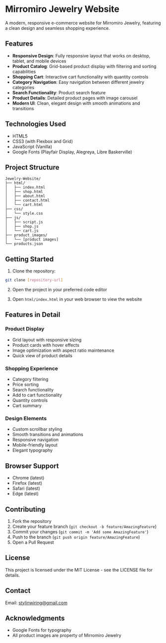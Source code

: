 # Mirromiro Jewelry Website

A modern, responsive e-commerce website for Mirromiro Jewelry, featuring a clean design and seamless shopping experience.

## Features

- **Responsive Design**: Fully responsive layout that works on desktop, tablet, and mobile devices
- **Product Catalog**: Grid-based product display with filtering and sorting capabilities
- **Shopping Cart**: Interactive cart functionality with quantity controls
- **Category Navigation**: Easy navigation between different jewelry categories
- **Search Functionality**: Product search feature
- **Product Details**: Detailed product pages with image carousel
- **Modern UI**: Clean, elegant design with smooth animations and transitions

## Technologies Used

- HTML5
- CSS3 (with Flexbox and Grid)
- JavaScript (Vanilla)
- Google Fonts (Playfair Display, Alegreya, Libre Baskerville)

## Project Structure

```
Jewelry-Website/
├── html/
│   ├── index.html
│   ├── shop.html
│   ├── about.html
│   ├── contact.html
│   └── cart.html
├── css/
│   └── style.css
├── js/
│   ├── script.js
│   ├── shop.js
│   └── cart.js
├── product_images/
│   └── [product images]
└── products.json
```

## Getting Started

1. Clone the repository:
```bash
git clone [repository-url]
```

2. Open the project in your preferred code editor

3. Open `html/index.html` in your web browser to view the website

## Features in Detail

### Product Display
- Grid layout with responsive sizing
- Product cards with hover effects
- Image optimization with aspect ratio maintenance
- Quick view of product details

### Shopping Experience
- Category filtering
- Price sorting
- Search functionality
- Add to cart functionality
- Quantity controls
- Cart summary

### Design Elements
- Custom scrollbar styling
- Smooth transitions and animations
- Responsive navigation
- Mobile-friendly layout
- Elegant typography

## Browser Support

- Chrome (latest)
- Firefox (latest)
- Safari (latest)
- Edge (latest)

## Contributing

1. Fork the repository
2. Create your feature branch (`git checkout -b feature/AmazingFeature`)
3. Commit your changes (`git commit -m 'Add some AmazingFeature'`)
4. Push to the branch (`git push origin feature/AmazingFeature`)
5. Open a Pull Request

## License

This project is licensed under the MIT License - see the LICENSE file for details.

## Contact

Email: stylinwiring@gmail.com

## Acknowledgments

- Google Fonts for typography
- All product images are property of Mirromiro Jewelry